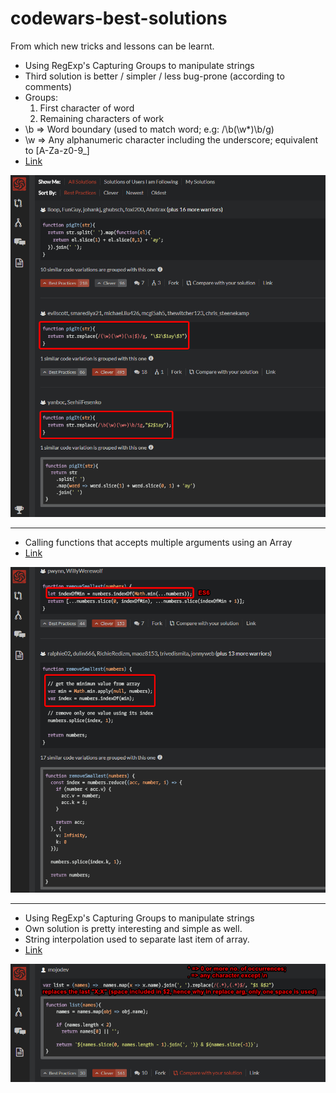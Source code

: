 # codewars-best-solutions
From which new tricks and lessons can be learnt.

- Using RegExp's Capturing Groups to manipulate strings
- Third solution is better / simpler / less bug-prone (according to comments)
- Groups:
    1. First character of word
    2. Remaining characters of work
- \b => Word boundary (used to match word; e.g: /\b(\w*)\b/g)
- \w => Any alphanumeric character including the underscore; equivalent to [A-Za-z0-9_]
- <a href="https://www.codewars.com/kata/520b9d2ad5c005041100000f">Link</a>

![Alt text](images/chrome_2018-05-08_11-40-45.png)

----------

- Calling functions that accepts multiple arguments using an Array
- <a href="https://www.codewars.com/kata/remove-the-minimum">Link</a>

![Alt text](images/chrome_2018-05-08_12-05-57.png)

----------

- Using RegExp's Capturing Groups to manipulate strings
- Own solution is pretty interesting and simple as well.
- String interpolation used to separate last item of array.
- <a href="https://www.codewars.com/kata/format-a-string-of-names-like-bart-lisa-and-maggie">Link</a>

![Alt text](images/chrome_2018-05-08_12-13-52.png)
